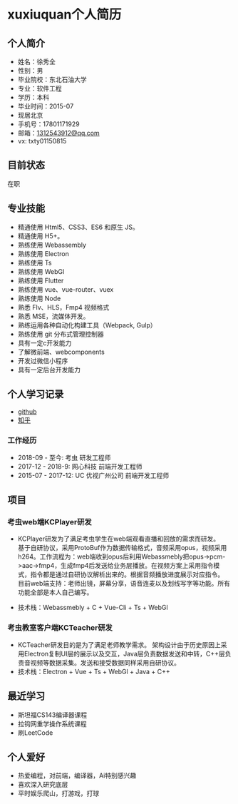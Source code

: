# xuxiuquan个人简历

## 个人简介  

- 姓名：徐秀全
- 性别：男
- 毕业院校：东北石油大学
- 专业：软件工程
- 学历：本科  
- 毕业时间：2015-07
- 现居北京
- 手机号：17801171929
- 邮箱：1312543912@qq.com
- vx: txty01150815

## 目前状态  

在职  

## 专业技能  

- 精通使用 Html5、CSS3、ES6 和原生 JS。
- 精通使用 H5+。
- 熟练使用 Webassembly
- 熟练使用 Electron
- 熟练使用 Ts
- 熟练使用 WebGl
- 熟练使用 Flutter
- 熟练使用 vue、vue-router、vuex
- 熟练使用 Node
- 熟悉 Flv、HLS，Fmp4 视频格式
- 熟悉 MSE，流媒体开发。
- 熟练运用各种自动化构建工具（Webpack, Gulp）
- 熟练使用 git 分布式管理控制器 
- 具有一定c开发能力
- 了解微前端、webcomponents
- 开发过微信小程序
- 具有一定后台开发能力  

## 个人学习记录  

- <a href="https://github.com/this-spring">github</a>  
- <a href="https://www.zhihu.com/people/txspring">知乎</a>

### 工作经历

- 2018-09 - 至今: 考虫  研发工程师
- 2017-12 - 2018-9: 网心科技  前端开发工程师
- 2015-07 - 2017-12: UC 优视广州公司 前端开发工程师 

## 项目

### 考虫web端KCPlayer研发  

- KCPlayer研发为了满足考虫学生在web端观看直播和回放的需求而研发。  
基于自研协议，采用ProtoBuf作为数据传输格式，音频采用opus，视频采用h264。工作流程为：web端收到opus后利用Webassmebly把opus->pcm->aac->fmp4，生成fmp4后发送给业务层播放。在视频方案上采用指令模式，指令都是通过自研协议解析出来的。根据音频播放进度展示对应指令。  
目前web端支持：老师出镜，屏幕分享，语音连麦以及划线写字等功能。所有功能全部是本人自己编写。   

- 技术栈：Webassmebly + C + Vue-Cli + Ts + WebGl

### 考虫教室客户端KCTeacher研发  

- KCTeacher研发目的是为了满足老师教学需求。  架构设计由于历史原因上采用Electron复制UI层的展示以及交互，Java层负责数据发送和中转，C++层负责音视频等数据采集。发送和接受数据同样采用自研协议。 
- 技术栈：Electron + Vue + Ts + WebGl + Java + C++  

## 最近学习  

- 斯坦福CS143编译器课程  
- 拉钩网重学操作系统课程
- 刷LeetCode

## 个人爱好

- 热爱编程，对前端，编译器，Ai特别感兴趣  
- 喜欢深入研究底层
- 平时娱乐爬山，打游戏，打球
